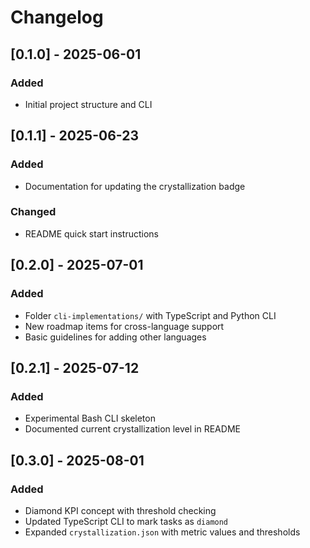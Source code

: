 # Changelog

## [0.1.0] - 2025-06-01
### Added
- Initial project structure and CLI

## [0.1.1] - 2025-06-23
### Added
- Documentation for updating the crystallization badge
### Changed
- README quick start instructions

## [0.2.0] - 2025-07-01
### Added
- Folder `cli-implementations/` with TypeScript and Python CLI
- New roadmap items for cross-language support
- Basic guidelines for adding other languages

## [0.2.1] - 2025-07-12
### Added
- Experimental Bash CLI skeleton
- Documented current crystallization level in README

## [0.3.0] - 2025-08-01
### Added
- Diamond KPI concept with threshold checking
- Updated TypeScript CLI to mark tasks as `diamond`
- Expanded `crystallization.json` with metric values and thresholds
